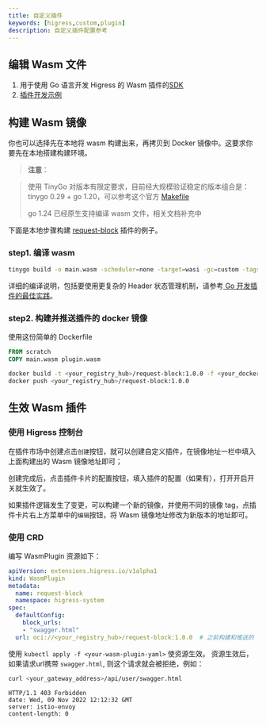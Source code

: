 ```yaml
---
title: 自定义插件
keywords: [higress,custom,plugin]
description: 自定义插件配置参考
---
```


## 编辑 Wasm 文件

1. 用于使用 Go 语言开发 Higress 的 Wasm 插件的[SDK](https://github.com/alibaba/higress/tree/main/plugins/wasm-go)
2. [插件开发示例](../user/wasm-go.md)

## 构建 Wasm 镜像

你也可以选择先在本地将 wasm 构建出来，再拷贝到 Docker 镜像中。这要求你要先在本地搭建构建环境。

> **注意**：

> 使用 TinyGo 对版本有限定要求，目前经大规模验证稳定的版本组合是：tinygo 0.29 + go 1.20，可以参考这个官方 [Makefile](https://github.com/alibaba/higress/blob/main/plugins/wasm-go/Makefile)
>
> go 1.24 已经原生支持编译 wasm 文件，相关文档补充中


下面是本地步骤构建 [request-block](https://github.com/alibaba/higress/tree/main/plugins/wasm-go/extensions/request-block) 插件的例子。

### step1. 编译 wasm

```bash
tinygo build -o main.wasm -scheduler=none -target=wasi -gc=custom -tags='custommalloc nottinygc_finalizer' ./main.go
```

详细的编译说明，包括要使用更复杂的 Header 状态管理机制，请参考[ Go 开发插件的最佳实践](https://higress.cn/docs/latest/user/wasm-go/#3-%E7%BC%96%E8%AF%91%E7%94%9F%E6%88%90-wasm-%E6%96%87%E4%BB%B6)。

### step2. 构建并推送插件的 docker 镜像

使用这份简单的 Dockerfile

```Dockerfile
FROM scratch
COPY main.wasm plugin.wasm
```

```bash
docker build -t <your_registry_hub>/request-block:1.0.0 -f <your_dockerfile> .
docker push <your_registry_hub>/request-block:1.0.0
```

## 生效 Wasm 插件

### 使用 Higress 控制台

在插件市场中创建点击`创建`按钮，就可以创建自定义插件，在镜像地址一栏中填入上面构建出的 Wasm 镜像地址即可；

创建完成后，点击插件卡片的配置按钮，填入插件的配置（如果有），打开开启开关就生效了。

如果插件逻辑发生了变更，可以构建一个新的镜像，并使用不同的镜像 tag，点插件卡片右上方菜单中的`编辑`按钮，将 Wasm 镜像地址修改为新版本的地址即可。

### 使用 CRD

编写 WasmPlugin 资源如下：

```yaml
apiVersion: extensions.higress.io/v1alpha1
kind: WasmPlugin
metadata:
  name: request-block
  namespace: higress-system
spec:
  defaultConfig:
    block_urls:
    - "swagger.html"
  url: oci://<your_registry_hub>/request-block:1.0.0  # 之前构建和推送的 image 地址
```

使用 `kubectl apply -f <your-wasm-plugin-yaml>` 使资源生效。
资源生效后，如果请求url携带 `swagger.html`, 则这个请求就会被拒绝，例如：

```bash
curl <your_gateway_address>/api/user/swagger.html
```

```text
HTTP/1.1 403 Forbidden
date: Wed, 09 Nov 2022 12:12:32 GMT
server: istio-envoy
content-length: 0
```
